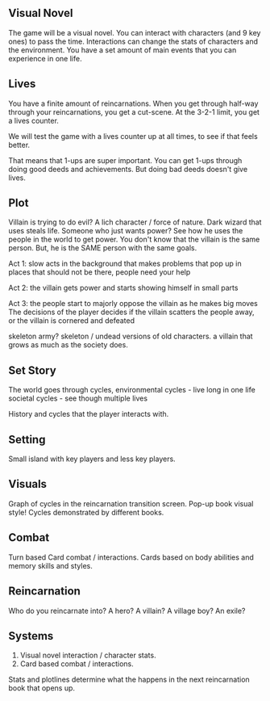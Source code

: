 ## Visual Novel
The game will be a visual novel.
You can interact with characters (and 9 key ones) to pass the time.
Interactions can change the stats of characters and the environment.
You have a set amount of main events that you can experience in one life.
## Lives
You have a finite amount of reincarnations.
When you get through half-way through your reincarnations, you get a cut-scene.
At the 3-2-1 limit, you get a lives counter.

We will test the game with a lives counter up at all times, to see if that feels better.

That means that 1-ups are super important.
You can get 1-ups through doing good deeds and achievements.
But doing bad deeds doesn't give lives.
## Plot
Villain is trying to do evil?
A lich character / force of nature.
Dark wizard that uses steals life.
Someone who just wants power?
See how he uses the people in the world to get power.
You don't know that the villain is the same person.
But, he is the SAME person with the same goals.

Act 1: slow acts in the background that makes problems that pop up in places that should not be there, people need your help

Act 2: the villain gets power and starts showing himself in small parts

Act 3: the people start to majorly oppose the villain as he makes big moves
	The decisions of the player decides if the villain scatters the people away, or the villain is cornered and defeated
	
skeleton army?
skeleton / undead versions of old characters.
a villain that grows as much as the society does.
## Set Story
The world goes through cycles,
	environmental cycles - live long in one life
	societal cycles - see though multiple lives

History and cycles that the player interacts with.
## Setting
Small island with key players and less key players.
## Visuals
Graph of cycles in the reincarnation transition screen.
Pop-up book visual style!
Cycles demonstrated by different books.
## Combat
Turn based Card combat / interactions.
Cards based on body abilities and memory skills and styles.
## Reincarnation
Who do you reincarnate into?
A hero?
A villain?
A village boy?
An exile?
## Systems
1. Visual novel interaction / character stats.
2. Card based combat / interactions.

Stats and plotlines determine what the happens in the next reincarnation book that opens up.
